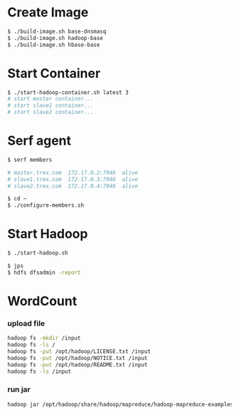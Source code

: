 # Create Image

```bash
$ ./build-image.sh base-dnsmasq
$ ./build-image.sh hadoop-base
$ ./build-image.sh hbase-base
```

# Start Container

```bash
$ ./start-hadoop-container.sh latest 3
# start master container...
# start slave1 container...
# start slave2 container...
```

# Serf agent

```bash
$ serf members

# master.trex.com  172.17.0.2:7946  alive  
# slave1.trex.com  172.17.0.3:7946  alive
# slave2.trex.com  172.17.0.4:7946  alive

$ cd ~
$ ./configure-members.sh
```

# Start Hadoop

```bash
$ ./start-hadoop.sh

$ jps
$ hdfs dfsadmin -report
```

# WordCount

### upload file

```bash
hadoop fs -mkdir /input
hadoop fs -ls /
hadoop fs -put /opt/hadoop/LICENSE.txt /input
hadoop fs -put /opt/hadoop/NOTICE.txt /input
hadoop fs -put /opt/hadoop/README.txt /input
hadoop fs -ls /input
```

### run jar
```bash
hadoop jar /opt/hadoop/share/hadoop/mapreduce/hadoop-mapreduce-examples-2.7.3.jar wordcount /input /output
```


